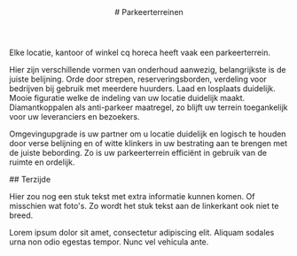 <article class="regular">
<header>
# Parkeerterreinen
</header>
<section>
Elke locatie, kantoor of winkel cq horeca heeft vaak een parkeerterrein.

Hier zijn verschillende vormen van onderhoud aanwezig, belangrijkste  is de juiste belijning. Orde door strepen, reserveringsborden, verdeling voor bedrijven bij gebruik met meerdere huurders. Laad en losplaats duidelijk. Mooie figuratie welke de indeling van uw locatie duidelijk maakt. Diamantkoppalen als anti-parkeer maatregel, zo blijft uw terrein toegankelijk voor uw leveranciers en bezoekers.

Omgevingupgrade is uw partner om u locatie duidelijk en logisch te houden door verse belijning en of witte klinkers in uw bestrating aan te brengen met de juiste bebording. Zo is uw parkeerterrein efficiënt in gebruik van de ruimte en ordelijk.
</section>
</article>
<aside>
## Terzijde

Hier zou nog een stuk tekst met extra informatie kunnen komen. Of misschien wat foto's. Zo wordt het stuk tekst aan de linkerkant ook niet te breed.

Lorem ipsum dolor sit amet, consectetur adipiscing elit. Aliquam sodales urna non odio egestas tempor. Nunc vel vehicula ante.
</aside>
